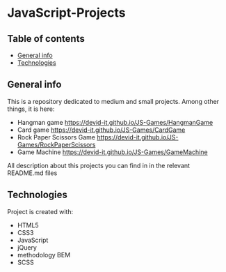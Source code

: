 # JavaScript-Projects

## Table of contents

- [General info](#general-info)
- [Technologies](#technologies)

## General info

This is a repository dedicated to medium and small projects. Among other things, it is here:

- Hangman game https://devid-it.github.io/JS-Games/HangmanGame
- Card game https://devid-it.github.io/JS-Games/CardGame
- Rock Paper Scissors Game https://devid-it.github.io/JS-Games/RockPaperScissors
- Game Machine https://devid-it.github.io/JS-Games/GameMachine


All description about this projects you can find in in the relevant README.md files

## Technologies

Project is created with:

- HTML5
- CSS3
- JavaScript
- jQuery
- methodology BEM
- SCSS

